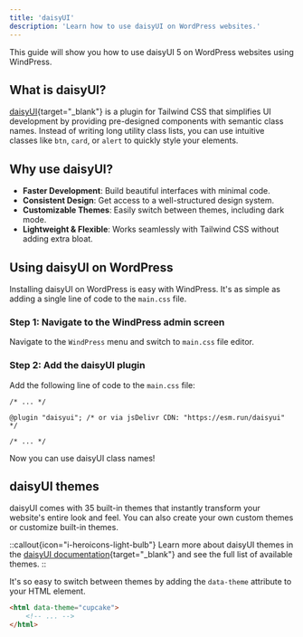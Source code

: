 ```yaml
---
title: 'daisyUI'
description: 'Learn how to use daisyUI on WordPress websites.'
---
```


This guide will show you how to use daisyUI 5 on WordPress websites using WindPress.

## What is daisyUI?

[daisyUI](https://daisyui.com/){target="_blank"} is a plugin for Tailwind CSS that simplifies UI development by providing pre-designed components with semantic class names. Instead of writing long utility class lists, you can use intuitive classes like `btn`, `card`, or `alert` to quickly style your elements.

## Why use daisyUI?

- **Faster Development**: Build beautiful interfaces with minimal code.
- **Consistent Design**: Get access to a well-structured design system.
- **Customizable Themes**: Easily switch between themes, including dark mode.
- **Lightweight & Flexible**: Works seamlessly with Tailwind CSS without adding extra bloat.

## Using daisyUI on WordPress

Installing daisyUI on WordPress is easy with WindPress. It's as simple as adding a single line of code to the `main.css` file.

### Step 1: Navigate to the WindPress admin screen

Navigate to the `WindPress` menu and switch to `main.css` file editor.

### Step 2: Add the daisyUI plugin

Add the following line of code to the `main.css` file:

```postcss [main.css]
/* ... */

@plugin "daisyui"; /* or via jsDelivr CDN: "https://esm.run/daisyui" */

/* ... */
```

Now you can use daisyUI class names!

## daisyUI themes

daisyUI comes with 35 built-in themes that instantly transform your website's entire look and feel. You can also create your own custom themes or customize built-in themes.

::callout{icon="i-heroicons-light-bulb"}
Learn more about daisyUI themes in the [daisyUI documentation](https://daisyui.com/docs/themes/){target="_blank"} and see the full list of available themes.
::

It's so easy to switch between themes by adding the `data-theme` attribute to your HTML element.

```html
<html data-theme="cupcake">
    <!-- ... -->
</html>
```

